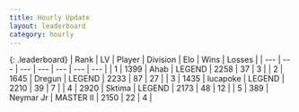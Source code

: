 ```yaml
---
title: Hourly Update
layout: leaderboard
category: hourly
---
```


{: .leaderboard}
| Rank | LV | Player | Division | Elo | Wins | Losses |
| --- | --- | --- | --- | --- | --- | --- |
| <span data-change="0">1</span> | 1399 | <span title="ID: 402846">Ahab</span> | LEGEND | <span data-change="0">2258</span> | <span data-change="0">37</span> | <span data-change="0">3</span> |
| <span data-change="0">2</span> | 1645 | <span title="ID: 337810">Dregun</span> | LEGEND | <span data-change="0">2233</span> | <span data-change="0">87</span> | <span data-change="0">27</span> |
| <span data-change="0">3</span> | 1435 | <span title="ID: 41925">lucapoke</span> | LEGEND | <span data-change="0">2210</span> | <span data-change="0">39</span> | <span data-change="0">7</span> |
| <span data-change="0">4</span> | 2920 | <span title="ID: 353063">Sktima</span> | LEGEND | <span data-change="-34">2173</span> | <span data-change="3">48</span> | <span data-change="3">12</span> |
| <span data-change="0">5</span> | 389 | <span title="ID: 400903">Neymar Jr</span> | MASTER II | <span data-change="0">2150</span> | <span data-change="0">22</span> | <span data-change="0">4</span> |